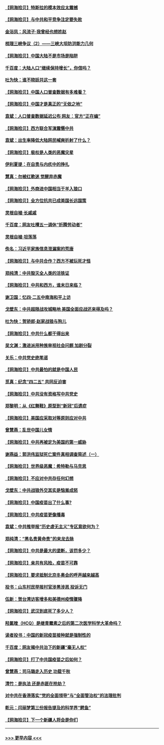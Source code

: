 #### [【网海拾贝】特斯拉的模本效应太震撼](../pages/nsc993/n12925626.md?t=05081551) 
#### [【网海拾贝】与中共和平竞争注定要失败](../pages/nsc993/n12923326.md?t=05081551) 
#### [金浴凤：风流子‧我曾经也想姓赵](../pages/nsc993/n12920911.md?t=05081551) 
#### [梳理三峡争议（2）——三峡大坝防洪能力几何](../pages/nsc993/n12920173.md?t=05081551) 
#### [【网海拾贝】中国大陆不是市场是陷阱](../pages/nsc993/n12920143.md?t=05081551) 
#### [千百度：大陆人口“继续保持增长”，你信吗？](../pages/nsc993/n12918946.md?t=05081551) 
#### [吐为快：谁不晓妖共这一套](../pages/nsc993/n12918941.md?t=05081551) 
#### [【网海拾贝】中国人口普查数据有多难看？](../pages/nsc993/n12917822.md?t=05081551) 
#### [【网海拾贝】中国才是真正的“无依之地”](../pages/nsc993/n12915845.md?t=05081551) 
#### [袁斌：人口普查数据延迟公布 网友：官方“正在编”](../pages/nsc993/n12915748.md?t=05081551) 
#### [【网海拾贝】西方联合军演震慑中共](../pages/nsc993/n12913466.md?t=05081551) 
#### [袁斌：出生率降低大陆网民喊爽折射了什么？](../pages/nsc993/n12913365.md?t=05081551) 
#### [【网海拾贝】极权是人类的恶魔灾星](../pages/nsc993/n12910697.md?t=05081551) 
#### [伊利夏提：在自责与内疚中的挣扎](../pages/nsc993/n12910493.md?t=05081551) 
#### [慧真：勿被红歌迷 觉醒弃赤魔](../pages/nsc993/n12910485.md?t=05081551) 
#### [【网海拾贝】外商进中国相当于羊入狼口](../pages/nsc993/n12908274.md?t=05081551) 
#### [【网海拾贝】全方位抗共已成美国长远国策](../pages/nsc993/n12906878.md?t=05081551) 
#### [灵根自植‧长戚戚](../pages/nsc993/n12905585.md?t=05081551) 
#### [千百度：网友吐槽五一调休“折腾劳动者”](../pages/nsc993/n12905934.md?t=05081551) 
#### [灵根自植‧坦荡荡](../pages/nsc993/n12905562.md?t=05081551) 
#### [佚名：习近平家族信息泄漏案的荒唐](../pages/nsc993/n12904705.md?t=05081551) 
#### [【网海拾贝】与中共合作？西方不被玩死才怪](../pages/nsc993/n12903873.md?t=05081551) 
#### [郑纯清：中共毁灭全人类的活铁证](../pages/nsc993/n12903785.md?t=05081551) 
#### [【网海拾贝】中共和西方，谁末日来临？](../pages/nsc993/n12903482.md?t=05081551) 
#### [谢卫国：忆四‧二五中南海和平上访](../pages/nsc993/n12902192.md?t=05081551) 
#### [戈壁东：中共超限战攻城略地 美国全面应战还来得及吗？](../pages/nsc993/n12902297.md?t=05081551) 
#### [吐为快：贺骄郎‧赵家战狼与狗儿](../pages/nsc993/n12902280.md?t=05081551) 
#### [【网海拾贝】中共什么都干得出来](../pages/nsc993/n12897500.md?t=05081551) 
#### [吴文渊：激进派用种族审视社会问题 加剧分裂](../pages/nsc993/n12893881.md?t=05081551) 
#### [关乐：中共党史绝笔谣](../pages/nsc993/n12897270.md?t=05081551) 
#### [【网海拾贝】中共最怕的就是中国人民](../pages/nsc993/n12894705.md?t=05081551) 
#### [觅真：纪念“四二五” 共同反迫害](../pages/nsc993/n12894553.md?t=05081551) 
#### [【网海拾贝】中共没有资格写中共党史](../pages/nsc993/n12892231.md?t=05081551) 
#### [郑黎明：从《红舞鞋》原型到“新冠”后遗症](../pages/nsc993/n12890469.md?t=05081551) 
#### [【网海拾贝】美国应采取对等原则应对中共](../pages/nsc993/n12889176.md?t=05081551) 
#### [曾慧燕：乱世中国儿女情](../pages/nsc993/n12887931.md?t=05081551) 
#### [【网海拾贝】中共再被定为美国的第一威胁](../pages/nsc993/n12887580.md?t=05081551) 
#### [谢燕益：郭洪伟监狱死亡案件真相调查简述（一）](../pages/nsc993/n12885648.md?t=05081551) 
#### [【网海拾贝】世界级恶魔：希特勒与马克思](../pages/nsc993/n12884062.md?t=05081551) 
#### [【网海拾贝】不应对中共存任何幻想](../pages/nsc993/n12881460.md?t=05081551) 
#### [戈壁东：中共战狼外交其实是恼羞成怒](../pages/nsc993/n12880392.md?t=05081551) 
#### [【网海拾贝】中国疫苗出了什么事?](../pages/nsc993/n12879124.md?t=05081551) 
#### [【网海拾贝】中共疫苗更像播毒](../pages/nsc993/n12876631.md?t=05081551) 
#### [袁斌：中共推举报“历史虚无主义”专区意欲何为？](../pages/nsc993/n12876530.md?t=05081551) 
#### [郑纯清：“黑名贵黄命贵”的来龙去脉](../pages/nsc993/n12875589.md?t=05081551) 
#### [【网海拾贝】中共是最大的垄断，该罚多少？](../pages/nsc993/n12874006.md?t=05081551) 
#### [【网海拾贝】亲共有风险，疫苗不可靠](../pages/nsc993/n12872224.md?t=05081551) 
#### [【网海拾贝】要求抵制北京冬奥会的呼声越来越高](../pages/nsc993/n12868962.md?t=05081551) 
#### [投书：山东村民举报村官涉黑涉恶 投诉无门](../pages/nsc993/n12869726.md?t=05081551) 
#### [伍新：贺台湾访客增多和美德州疫情骤降](../pages/nsc993/n12865651.md?t=05081551) 
#### [【网海拾贝】武汉到底死了多少人？](../pages/nsc993/n12863707.md?t=05081551) 
#### [羟氯喹（HCQ）是继青霉素之后的第二次医学科学大革命吗？](../pages/nsc993/n12638564.md?t=05081551) 
#### [读者投书：中国的新冠疫苗接种就是强制性的](../pages/nsc993/n12859932.md?t=05081551) 
#### [千百度：网友揭中共治下的新疆“毫无人权”](../pages/nsc993/n12858385.md?t=05081551) 
#### [【网海拾贝】打了中共国疫苗之后如何？](../pages/nsc993/n12857866.md?t=05081551) 
#### [曾慧燕：司马璐走入历史 功载千秋](../pages/nsc993/n12856996.md?t=05081551) 
#### [清竹：是执法 还是赤匪在抢劫？](../pages/nsc993/n12856952.md?t=05081551) 
#### [对中共在香港落实“党的全面领导”与“全面管治权”的法理批判](../pages/nsc993/n12856929.md?t=05081551) 
#### [乾元：闫丽梦第三份报告提及的科学界“鳄鱼”](../pages/nsc993/n12855985.md?t=05081551) 
#### [【网海拾贝】下一个新疆人将会是你们](../pages/nsc993/n12855864.md?t=05081551) 

----
#### [ >>> 更早内容 <<< ](../indexes/nsc993-earlier.md)
